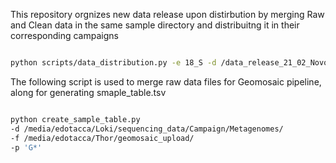 This repository orgnizes new data release upon distirbution by merging Raw and Clean data
in the same sample directory and distribuitng it in their corresponding campaigns


```bash

python scripts/data_distribution.py -e 18_S -d /data_release_21_02_Novo_gene/result_X204SC24072989-Z02-F007/ -f ../../sequencing_data/

```
The following script is used to merge raw data files for Geomosaic pipeline,
along for generating smaple_table.tsv

```bash

python create_sample_table.py  
-d /media/edotacca/Loki/sequencing_data/Campaign/Metagenomes/ 
-f /media/edotacca/Thor/geomosaic_upload/ 
-p 'G*'

```
